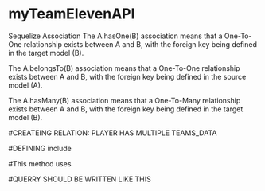 # myTeamElevenAPI

Sequelize Association
The A.hasOne(B) association means that a One-To-One relationship exists between A and B, with the foreign key being defined in the target model (B).

The A.belongsTo(B) association means that a One-To-One relationship exists between A and B, with the foreign key being defined in the source model (A).

The A.hasMany(B) association means that a One-To-Many relationship exists between A and B, with the foreign key being defined in the target model (B).

#CREATEING RELATION: PLAYER HAS MULTIPLE TEAMS_DATA
<!-- models.player.belongsTo(models.teams_data,{
    as: 'team1Data',
    foreignKey: 'player_team_1_id'
})

models.player.belongsTo(models.teams_data,{
    as: 'team2Data',
    foreignKey: 'player_team_2_id'
})

models.player.belongsTo(models.teams_data,{
    as: 'team3Data',
    foreignKey: 'player_team_3_id'
})

models.player.belongsTo(models.teams_data,{
    as: 'team4Data',
    foreignKey: 'player_team_4_id'
}) -->

#DEFINING include 
<!-- const playerTeams = {
    raw:true,
    hasJoin: true,
    nest:true,
    include: [
        {
            model:models.teams_data,
            as:'team1Data'
        },
        {
            model:models.teams_data,
            as:'team2Data'
        },
        {
            model:models.teams_data,
            as:'team3Data'
        },
        {
            model:models.teams_data,
            as:'team4Data'
        },
    ]
} -->

#This method uses 
<!-- router.get('/get-all-players',(req,res)=>{
    models.player._validateIncludedElements(playerTeams) // important for raw querry association
    sequelize.query(query.GET_ALL_PLAYERS,playerTeams)   // options=playerTeams
    .then((result)=>{
        res.send(result)
    }).catch((err)=>{
        console.error("Error---",err);
        res.send(false)
    })
}) -->


#QUERRY SHOULD BE WRITTEN LIKE THIS
<!-- select player.*, team1Data.team_id as 'team1Data.team_id',team1Data.team_name as 'team1Data.team_name', team1Data.team_owner as 'team1Data.team_owner', team1Data.temporary_team as 'team1Data.temporary_team', team2Data.team_id as 'team2Data.team_id',team2Data.team_name as 'team2Data.team_name', team2Data.team_owner as 'team2Data.team_owner', team2Data.temporary_team as 'team2Data.temporary_team', team3Data.team_id as 'team3Data.team_id',team3Data.team_name as 'team3Data.team_name', team3Data.team_owner as 'team3Data.team_owner', team3Data.temporary_team as 'team3Data.temporary_team', team4Data.team_id as 'team4Data.team_id',team4Data.team_name as 'team4Data.team_name', team4Data.team_owner as 'team4Data.team_owner', team4Data.temporary_team as 'team4Data.temporary_team' from player left join teams_data team1Data on player.player_team_1_id=team1Data.team_id left join teams_data team2Data on player.player_team_2_id=team2Data.team_id left join teams_data team3Data on player.player_team_3_id=team2Data.team_id left join teams_data team4Data on player.player_team_4_id=team2Data.team_id; -->



